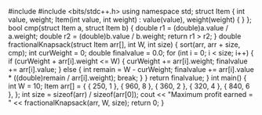 #include <iostream>
#include <bits/stdc++.h>
using namespace std;
struct Item {
    int value, weight;
    Item(int value, int weight)
        : value(value), weight(weight)
    {
    }
};
bool cmp(struct Item a, struct Item b)
{
    double r1 = (double)a.value / a.weight;
    double r2 = (double)b.value / b.weight;
    return r1 > r2;
}
double fractionalKnapsack(struct Item arr[],
                          int W, int size)
{
    sort(arr, arr + size, cmp);
    int curWeight = 0;
    double finalvalue = 0.0;
    for (int i = 0; i < size; i++) {
        if (curWeight + arr[i].weight <= W) {
            curWeight += arr[i].weight;
            finalvalue += arr[i].value;
        }
        else {
            int remain = W - curWeight;
            finalvalue += arr[i].value
                          * ((double)remain
                             / arr[i].weight);
            break;
        }
    }
    return finalvalue;
}
int main()
{
    int W = 10;
    Item arr[] = { { 250, 1 },
                   { 960, 8 },
                   { 360, 2 },
                   { 320, 4 },
                   { 840, 6 },
    };
    int size = sizeof(arr) / sizeof(arr[0]);
    cout << "Maximum profit earned = "
         << fractionalKnapsack(arr, W, size);
    return 0;
}
